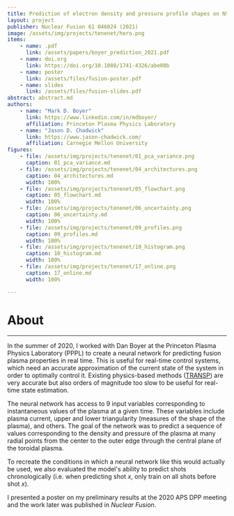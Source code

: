 ```yaml
---
title: Prediction of electron density and pressure profile shapes on NSTX-U using neural networks
layout: project
publisher: Nuclear Fusion 61 046024 (2021)
image: /assets/img/projects/tenenet/hero.png
items:
    - name: .pdf
      link: /assets/papers/boyer_prediction_2021.pdf
    - name: doi.org
      link: https://doi.org/10.1088/1741-4326/abe08b
    - name: poster
      link: /assets/files/fusion-poster.pdf
    - name: slides
      link: /assets/files/fusion-slides.pdf
abstract: abstract.md
authors:
    - name: "Mark D. Boyer"
      link: https://www.linkedin.com/in/mdboyer/
      affiliation: Princeton Plasma Physics Laboratory
    - name: "Jason D. Chadwick"
      link: https://www.jason-chadwick.com/
      affiliation: Carnegie Mellon University
figures:
    - file: /assets/img/projects/tenenet/01_pca_variance.png
      caption: 01_pca_variance.md
    - file: /assets/img/projects/tenenet/04_architectures.png
      caption: 04_architectures.md
      width: 100%
    - file: /assets/img/projects/tenenet/05_flowchart.png
      caption: 05_flowchart.md
      width: 100%
    - file: /assets/img/projects/tenenet/06_uncertainty.png
      caption: 06_uncertainty.md
      width: 100%
    - file: /assets/img/projects/tenenet/09_profiles.png
      caption: 09_profiles.md
      width: 100%
    - file: /assets/img/projects/tenenet/10_histogram.png
      caption: 10_histogram.md
      width: 100%
    - file: /assets/img/projects/tenenet/17_online.png
      caption: 17_online.md
      width: 100%

---
```


# About

---

In the summer of 2020, I worked with Dan Boyer at the Princeton Plasma Physics Laboratory (PPPL) to create a neural network for predicting fusion plasma properties in real time. This is useful for real-time control systems, which need an accurate approximation of the current state of the system in order to optimally control it. Existing physics-based methods (<a href="https://transp.pppl.gov" target="_blank" rel="noopener noreferrer">TRANSP</a>) are very accurate but also orders of magnitude too slow to be useful for real-time state estimation.

The neural network has access to 9 input variables corresponding to instantaneous values of the plasma at a given time. These variables include plasma current, upper and lower triangularity (measures of the shape of the plasma), and others. The goal of the network was to predict a sequence of values corresponding to the density and pressure of the plasma at many radial points from the center to the outer edge through the central plane of the toroidal plasma.

To recreate the conditions in which a neural network like this would actually be used, we also evaluated the model's ability to predict shots chronologically (i.e. when predicting shot $x$, only train on all shots before shot $x$).

I presented a poster on my preliminary results at the 2020 APS DPP meeting and the work later was published in *Nuclear Fusion*.